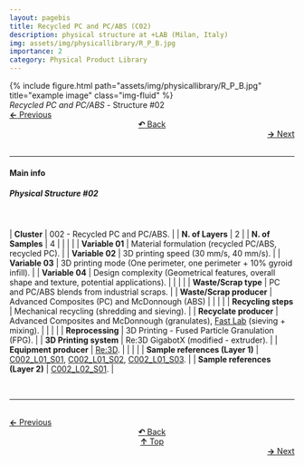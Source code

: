 ```yaml
---
layout: pagebis
title: Recycled PC and PC/ABS (C02)
description: physical structure at +LAB (Milan, Italy)
img: assets/img/physicallibrary/R_P_B.jpg
importance: 2
category: Physical Product Library
---
```

<div class="row">
    <div class="col-sm mt-3 mt-md-0">
        {% include figure.html path="assets/img/physicallibrary/R_P_B.jpg" title="example image" class="img-fluid" %}
    </div>
</div>
<div class="caption">
    <i>Recycled PC and PC/ABS</i> - Structure #02
</div>

<div class="row justify-content-sm-center">
    <div class="col-sm-4 mt-3 mt-md-0" style="text-align:left">
    <a href="/projects/PhyProLi_C01/" target="_self"><b>←</b> Previous</a></div>
    <div class="col-sm-4 mt-3 mt-md-0" style="text-align:center">
  <a href="/physicallibrary/" target="_self"><b>↶</b> Back</a>
    </div>
    <div class="col-sm-4 mt-3 mt-md-0" style="text-align:right">
        <td align="right"><a href="/projects/PhyProLi_C03/" target="_self"><b>→</b> Next</a></td>
    </div>
</div>
<br>

<hr>
<h4><b>Main info</b></h4>
<h5>Physical Structure #02</h5>
<br>

| <b>Cluster</b>       | 002 - Recycled PC and PC/ABS. |
| <b>N. of Layers</b>   | 2    |
| <b>N. of Samples</b>   | 4   |
|    |     |
| <b>Variable 01</b>       | Material formulation (recycled PC/ABS, recycled PC). |
| <b>Variable 02</b>       | 3D printing speed (30 mm/s, 40 mm/s).    |
| <b>Variable 03</b>       | 3D printing mode (One perimeter, one perimeter + 10% gyroid infill).    |
| <b>Variable 04</b>       | Design complexity (Geometrical features, overall shape and texture, potential applications).    |
|    |     |
| <b>Waste/Scrap type</b>       | PC and PC/ABS blends from industrial scraps.     |
| <b>Waste/Scrap producer</b>    | Advanced Composites (PC) and McDonnough (ABS)      |
|    |     |
| <b>Recycling steps</b>      | Mechanical recycling (shredding and sieving).     |
| <b>Recyclate producer</b>    | Advanced Composites and McDonnough (granulates), [Fast Lab](https://www.appropedia.org/FAST) (sieving + mixing).     |
|    |     |
| <b>Reprocessing</b>      | 3D Printing - Fused Particle Granulation (FPG). |
| <b>3D Printing system</b>      | Re:3D GigabotX (modified - extruder).    |
| <b>Equipment producer</b>   | [Re:3D](https://re3d.org/).   |
|    |     |
| <b>Sample references (Layer 1)</b>    | <a href="/projects/ProLi_C002_L01_S01/" target="_blank">C002_L01_S01</a>, <a href="/projects/ProLi_C002_L01_S02/" target="_blank">C002_L01_S02</a>, <a href="/projects/ProLi_C002_L01_S03/" target="_blank">C002_L01_S03</a>. |
| <b>Sample references (Layer 2)</b>    | <a href="/projects/ProLi_C002_L02_S01/" target="_blank">C002_L02_S01</a>. |

<br>
<hr>

<br>
<div class="row justify-content-sm-center">
    <div class="col-sm-3 mt-3 mt-md-0" style="text-align:left">
    <a href="/projects/PhyProLi_C01/" target="_self"><b>←</b> Previous</a></div>
    <div class="col-sm-3 mt-3 mt-md-0" style="text-align:center">
  <a href="/physicallibrary/" target="_self"><b>↶</b> Back</a>
    </div>
    <div class="col-sm-3 mt-3 mt-md-0" style="text-align:center">
  <a href="#" target="_self"><b>↑</b> Top</a>
    </div>
    <div class="col-sm-3 mt-3 mt-md-0" style="text-align:right">
        <td align="right"><a href="/projects/PhyProLi_C03/" target="_self"><b>→</b> Next</a></td>
    </div>
</div>
